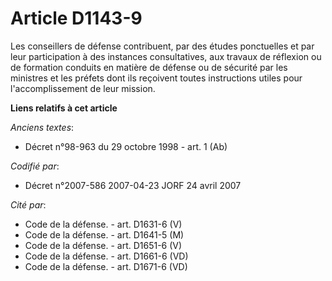 # Article D1143-9

Les conseillers de défense contribuent, par des études ponctuelles et par leur participation à des instances consultatives,
aux travaux de réflexion ou de formation conduits en matière de défense ou de sécurité par les ministres et les préfets dont
ils reçoivent toutes instructions utiles pour l'accomplissement de leur mission.

**Liens relatifs à cet article**

_Anciens textes_:

  - Décret n°98-963 du 29 octobre 1998 - art. 1 (Ab)

_Codifié par_:

  - Décret n°2007-586 2007-04-23 JORF 24 avril 2007

_Cité par_:

  - Code de la défense. - art. D1631-6 (V)
  - Code de la défense. - art. D1641-5 (M)
  - Code de la défense. - art. D1651-6 (V)
  - Code de la défense. - art. D1661-6 (VD)
  - Code de la défense. - art. D1671-6 (VD)
